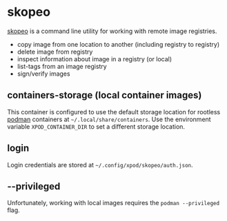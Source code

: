# skopeo

[skopeo] is a command line utility for working with remote image registries.

- copy image from one location to another (including registry to registry)
- delete image from registry
- inspect information about image in a registry (or local)
- list-tags from an image registry
- sign/verify images

## containers-storage (local container images)

This container is configured to use the default storage location for rootless
[podman] containers at `~/.local/share/containers`. Use the environment variable
`XPOD_CONTAINER_DIR` to set a different storage location.

## login

Login credentials are stored at `~/.config/xpod/skopeo/auth.json`.

## --privileged

Unfortunately, working with local images requires the `podman --privileged`
flag.

[podman]: https://podman.io/
[skopeo]: https://github.com/containers/skopeo
